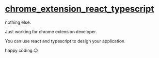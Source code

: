 ##

# **[chrome_extension_react_typescript](https://github.com/youyiqin/chrome_extension_react_typescript)**

nothing else.

Just working for chrome extension developer.

You can use react and typescript to design your application.

happy coding.😉
